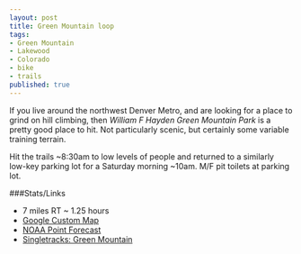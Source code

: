 ```yaml
---
layout: post
title: Green Mountain loop
tags:
- Green Mountain
- Lakewood
- Colorado
- bike
- trails
published: true
---
```

If you live around the northwest Denver Metro, and are looking for a place to
grind on hill climbing, then _William F Hayden Green Mountain Park_ is
a pretty good place to hit. Not particularly scenic, but certainly some
variable training terrain.

Hit the trails ~8:30am to low levels of people and returned to a similarly
low-key parking lot for a Saturday morning ~10am. M/F pit toilets at parking
lot.

###Stats/Links
- 7 miles RT ~ 1.25 hours
- [Google Custom Map](https://mapsengine.google.com/map/edit?mid=zj2fwvSxaNFw.krcPu3h6xwhw)
- [NOAA Point Forecast](http://forecast.weather.gov/MapClick.php?lat=39.7008631&lon=-105.1739247)
- [Singletracks: Green Mountain](http://www.singletracks.com/bike-trails/green-mountain.html)
